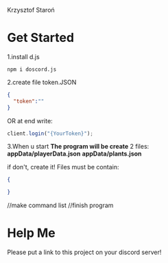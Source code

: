 Krzysztof Staroń


# Get Started
1.install d.js
```
npm i doscord.js
```
2.create file token.JSON
```JSON
{
  "token":""
}
```
OR at end write:
```JavaScript
client.login("{YourToken}");
```

3.When u start **The program will be create** 2 files:
**appData/playerData.json**
**appData/plants.json**

if don't, create it!
Files must be contain:
```JSON
{

}
```
//make command list
//finish program

# Help Me
Please put a link to this project on your discord server!
